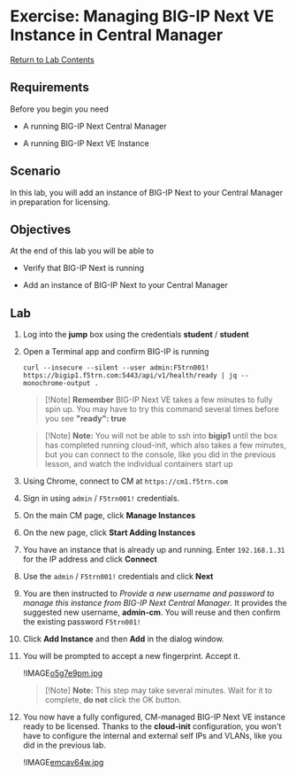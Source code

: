 # Exercise: Managing BIG-IP Next VE Instance in Central Manager

[Return to Lab Contents](#lab-contents)

## Requirements

Before you begin you need

- A running BIG-IP Next Central Manager

- A running BIG-IP Next VE Instance

## Scenario

In this lab, you will add an instance of BIG-IP Next to your Central Manager in preparation for licensing. 

## Objectives

At the end of this lab you will be able to

- Verify that BIG-IP Next is running

- Add an instance of BIG-IP Next to your Central Manager

## Lab 

1. Log into the **jump** box using the credentials **student** / **student**

1. Open a Terminal app and confirm BIG-IP is running

    `curl --insecure --silent --user admin:F5trn001! https://bigip1.f5trn.com:5443/api/v1/health/ready | jq --monochrome-output .`

    >[!Note] **Remember** BIG-IP Next VE takes a few minutes to fully spin up.  You may have to try this command several times before you see **"ready": true**

    >[!Note] **Note:** You will not be able to ssh into **bigip1** until the box has completed running cloud-init, which also takes a few minutes, but you can connect to the console, like you did in the previous lesson, and watch the individual containers start up

1. Using Chrome, connect to CM at `https://cm1.f5trn.com`

1. Sign in using `admin` / `F5trn001!` credentials.

1. On the main CM page, click **Manage Instances** 

1. On the new page, click **Start Adding Instances**

1. You have an instance that is already up and running.  Enter `192.168.1.31` for the IP address and click **Connect**

1. Use the `admin` / `F5trn001!` credentials and click **Next**

1. You are then instructed to *Provide a new username and password to manage this instance from BIG-IP Next Central Manager*.  It provides the suggested new username, **admin-cm**. You will reuse and then confirm the existing password `F5trn001!`

1. Click **Add Instance** and then **Add** in the dialog window.

1. You will be prompted to accept a new fingerprint. Accept it. 

    !IMAGE[o5g7e9pm.jpg](instructions259024/o5g7e9pm.jpg)

    >[!Note] **Note:** This step may take several minutes.  Wait for it to complete, **do not** click the OK button.

1. You now have a fully configured, CM-managed BIG-IP Next VE instance ready to be licensed.  Thanks to the **cloud-init** configuration, you won't have to configure the internal and external self IPs and VLANs, like you did in the previous lab.

    !IMAGE[emcav64w.jpg](instructions261136/emcav64w.jpg)
